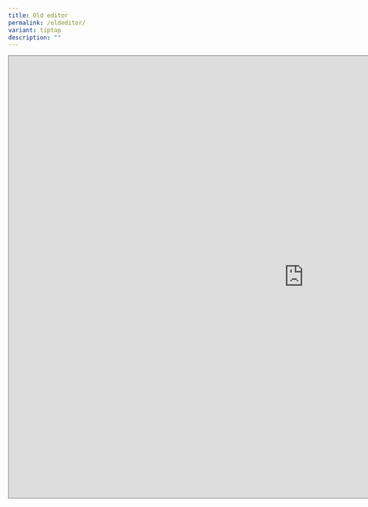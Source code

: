 ```yaml
---
title: Old editor
permalink: /oldeditor/
variant: tiptap
description: ""
---
```

<div class="iframe-wrapper">
<iframe style="border:solid 1px #777" height="900" width="1200" allowfullscreen="true" frameborder="0" src="https://calendar.google.com/calendar/embed?height=900&amp;wkst=1&amp;ctz=Asia%2FSingapore&amp;bgcolor=%23ffffff&amp;src=amluaHVpQG9wZW4uZ292LnNn&amp;src=YWRkcmVzc2Jvb2sjY29udGFjdHNAZ3JvdXAudi5jYWxlbmRhci5nb29nbGUuY29t&amp;src=ZW4uc2luZ2Fwb3JlI2hvbGlkYXlAZ3JvdXAudi5jYWxlbmRhci5nb29nbGUuY29t&amp;src=Y19kOGM2NDVmMDIzNzBjNjhlZjk2YzI5MDRiMjQ2Zjg4ZjM1NzUzODZkMzZhOTYxZDdiZjI4NjQ2ODAyMWM1OWY0QGdyb3VwLmNhbGVuZGFyLmdvb2dsZS5jb20&amp;src=cHJkMmVvbWQ5aGpsNTRxbGxodGY4dHRjMDY2dGo4dXJAaW1wb3J0LmNhbGVuZGFyLmdvb2dsZS5jb20&amp;color=%23039BE5&amp;color=%2333B679&amp;color=%230B8043&amp;color=%239E69AF&amp;color=%23616161"></iframe>
</div>
<p></p>
